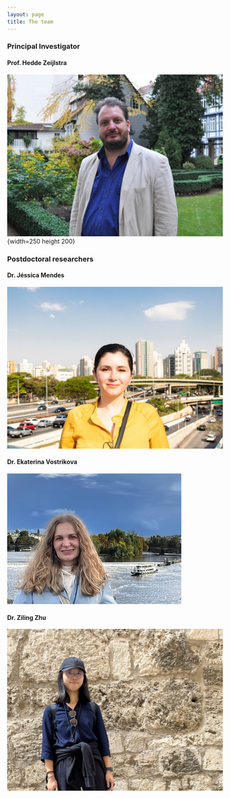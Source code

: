 ```yaml
---
layout: page
title: The team
---
```


### Principal Investigator

#### Prof. Hedde Zeijlstra

![image](/assets/img/hedde.jpg){width=250 height 200}  

### Postdoctoral researchers

#### Dr. Jéssica Mendes  

![image](/assets/img/jessica.JPG)  

#### Dr. Ekaterina Vostrikova  

![image](/assets/img/katia.PNG)  

#### Dr. Ziling Zhu  

![image](/assets/img/ziling.jpg)  
